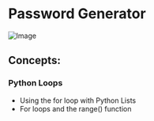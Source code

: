 # Password Generator
![Image](https://github.com/user-attachments/assets/4dd9f74a-7046-447b-bb02-c9e05ca4aad3)

## Concepts:
### Python Loops
- Using the for loop with Python Lists
- For loops and the range() function